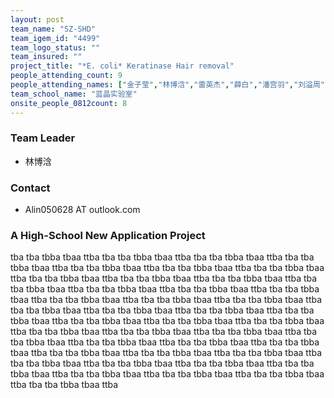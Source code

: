 ```yaml
---
layout: post
team_name: "SZ-SHD"
team_igem_id: "4499"
team_logo_status: ""
team_insured: ""
project_title: "*E. coli* Keratinase Hair removal"
people_attending_count: 9
people_attending_names: ["金子莹","林博浛","雷英杰","薛白","潘宫羽","刘溢周","闫子墨","陆亿铧"]
team_school_name: "蓝晶实验室"
onsite_people_0812count: 8
---
```



### Team Leader
* 林博浛

### Contact
* Alin050628 AT outlook.com

### A High-School New Application Project

tba tba tbba tbaa ttba tba tba tbba tbaa ttba tba tba tbba tbaa ttba tba tba tbba tbaa ttba tba tba tbba tbaa ttba tba tba tbba tbaa ttba tba tba tbba tbaa ttba tba tba tbba tbaa ttba tba tba tbba tbaa ttba tba tba tbba tbaa ttba tba tba tbba tbaa ttba tba tba tbba tbaa ttba tba tba tbba tbaa ttba tba tba tbba tbaa ttba tba tba tbba tbaa ttba tba tba tbba tbaa ttba tba tba tbba tbaa ttba tba tba tbba tbaa ttba tba tba tbba tbaa ttba tba tba tbba tbaa ttba tba tba tbba tbaa ttba tba tba tbba tbaa ttba tba tba tbba tbaa ttba tba tba tbba tbaa ttba tba tba tbba tbaa ttba tba tba tbba tbaa ttba tba tba tbba tbaa ttba tba tba tbba tbaa ttba tba tba tbba tbaa ttba tba tba tbba tbaa ttba tba tba tbba tbaa ttba tba tba tbba tbaa ttba tba tba tbba tbaa ttba tba tba tbba tbaa ttba tba tba tbba tbaa ttba tba tba tbba tbaa ttba tba tba tbba tbaa ttba tba tba tbba tbaa ttba tba tba tbba tbaa ttba tba tba tbba tbaa ttba tba tba tbba tbaa ttba tba tba tbba tbaa ttba 
